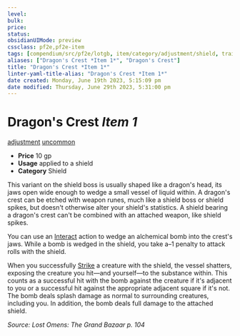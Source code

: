 ```yaml
---
level:
bulk:
price:
status:
obsidianUIMode: preview
cssclass: pf2e,pf2e-item
tags: [compendium/src/pf2e/lotgb, item/category/adjustment/shield, trait/adjustment, trait/uncommon]
aliases: ["Dragon's Crest *Item 1*", "Dragon's Crest"]
title: "Dragon's Crest *Item 1*"
linter-yaml-title-alias: "Dragon's Crest *Item 1*"
date created: Monday, June 19th 2023, 5:15:09 pm
date modified: Thursday, June 29th 2023, 5:31:00 pm
---
```


# Dragon's Crest *Item 1*

[adjustment](rules/traits/adjustment-lotgb.md) [uncommon](rules/traits/uncommon.md)  

- **Price** 10 gp
- **Usage** applied to a shield
- **Category** Shield

This variant on the shield boss is usually shaped like a dragon's head, its jaws open wide enough to wedge a small vessel of liquid within. A dragon's crest can be etched with weapon runes, much like a shield boss or shield spikes, but doesn't otherwise alter your shield's statistics. A shield bearing a dragon's crest can't be combined with an attached weapon, like shield spikes.

You can use an [Interact](rules/actions/interact.md) action to wedge an alchemical bomb into the crest's jaws. While a bomb is wedged in the shield, you take a–1 penalty to attack rolls with the shield.

When you successfully [Strike](rules/actions/strike.md) a creature with the shield, the vessel shatters, exposing the creature you hit—and yourself—to the substance within. This counts as a successful hit with the bomb against the creature if it's adjacent to you or a successful hit against the appropriate adjacent square if it's not. The bomb deals splash damage as normal to surrounding creatures, including you. In addition, the bomb deals full damage to the attached shield.

*Source: Lost Omens: The Grand Bazaar p. 104*
